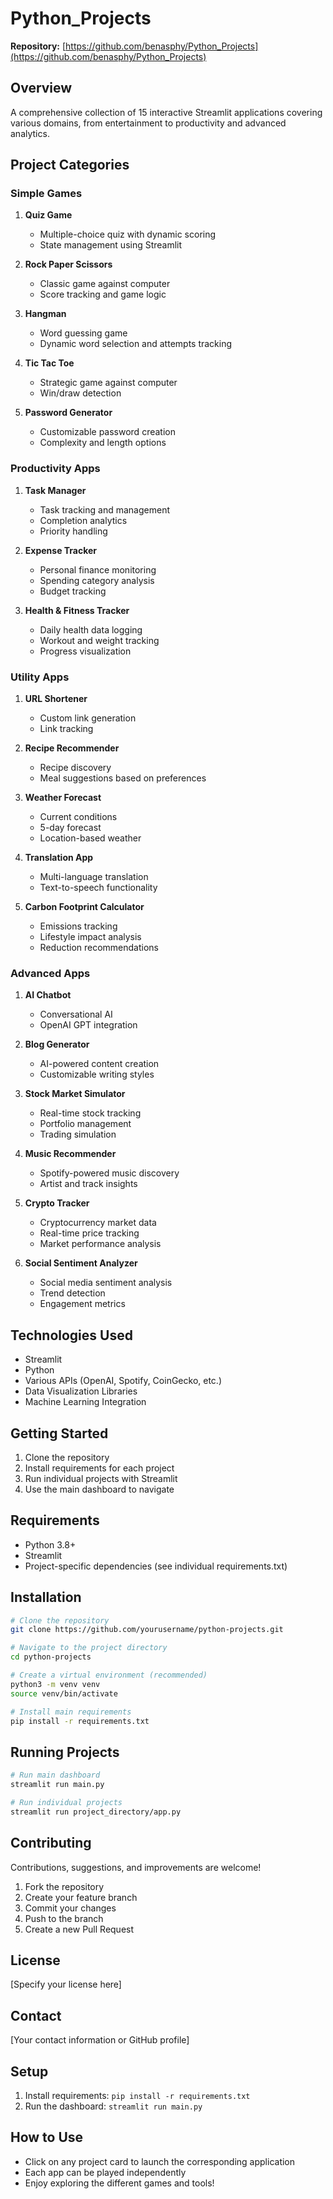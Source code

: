 # Python_Projects

**Repository:** [https://github.com/benasphy/Python_Projects](https://github.com/benasphy/Python_Projects)

## Overview
A comprehensive collection of 15 interactive Streamlit applications covering various domains, from entertainment to productivity and advanced analytics.

## Project Categories

### Simple Games
1. **Quiz Game**
   - Multiple-choice quiz with dynamic scoring
   - State management using Streamlit

2. **Rock Paper Scissors**
   - Classic game against computer
   - Score tracking and game logic

3. **Hangman**
   - Word guessing game
   - Dynamic word selection and attempts tracking

4. **Tic Tac Toe**
   - Strategic game against computer
   - Win/draw detection

5. **Password Generator**
   - Customizable password creation
   - Complexity and length options

### Productivity Apps
1. **Task Manager**
   - Task tracking and management
   - Completion analytics
   - Priority handling

2. **Expense Tracker**
   - Personal finance monitoring
   - Spending category analysis
   - Budget tracking

3. **Health & Fitness Tracker**
   - Daily health data logging
   - Workout and weight tracking
   - Progress visualization

### Utility Apps
1. **URL Shortener**
   - Custom link generation
   - Link tracking

2. **Recipe Recommender**
   - Recipe discovery
   - Meal suggestions based on preferences

3. **Weather Forecast**
   - Current conditions
   - 5-day forecast
   - Location-based weather

4. **Translation App**
   - Multi-language translation
   - Text-to-speech functionality

5. **Carbon Footprint Calculator**
   - Emissions tracking
   - Lifestyle impact analysis
   - Reduction recommendations

### Advanced Apps
1. **AI Chatbot**
   - Conversational AI
   - OpenAI GPT integration

2. **Blog Generator**
   - AI-powered content creation
   - Customizable writing styles

3. **Stock Market Simulator**
   - Real-time stock tracking
   - Portfolio management
   - Trading simulation

4. **Music Recommender**
   - Spotify-powered music discovery
   - Artist and track insights

5. **Crypto Tracker**
   - Cryptocurrency market data
   - Real-time price tracking
   - Market performance analysis

6. **Social Sentiment Analyzer**
   - Social media sentiment analysis
   - Trend detection
   - Engagement metrics

## Technologies Used
- Streamlit
- Python
- Various APIs (OpenAI, Spotify, CoinGecko, etc.)
- Data Visualization Libraries
- Machine Learning Integration

## Getting Started
1. Clone the repository
2. Install requirements for each project
3. Run individual projects with Streamlit
4. Use the main dashboard to navigate

## Requirements
- Python 3.8+
- Streamlit
- Project-specific dependencies (see individual requirements.txt)

## Installation
```bash
# Clone the repository
git clone https://github.com/yourusername/python-projects.git

# Navigate to the project directory
cd python-projects

# Create a virtual environment (recommended)
python3 -m venv venv
source venv/bin/activate

# Install main requirements
pip install -r requirements.txt
```

## Running Projects
```bash
# Run main dashboard
streamlit run main.py

# Run individual projects
streamlit run project_directory/app.py
```

## Contributing
Contributions, suggestions, and improvements are welcome! 
1. Fork the repository
2. Create your feature branch
3. Commit your changes
4. Push to the branch
5. Create a new Pull Request

## License
[Specify your license here]

## Contact
[Your contact information or GitHub profile]

## Setup
1. Install requirements: `pip install -r requirements.txt`
2. Run the dashboard: `streamlit run main.py`

## How to Use
- Click on any project card to launch the corresponding application
- Each app can be played independently
- Enjoy exploring the different games and tools!
